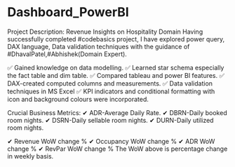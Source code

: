 # Dashboard_PowerBI
Project Description: Revenue Insights on Hospitality Domain
Having successfully completed #codebasics project, I have explored power query, DAX language, Data validation techniques with the guidance of #DhavalPatel,#Abhishek(Domain Expert).

✅ Gained knowledge on data modelling.
✅ Learned star schema especially the fact table and dim table.
✅ Compared tableau and power BI features.
✅ DAX-created computed columns and measurements.
✅ Data validation techniques in MS Excel
✅ KPI indicators and conditional formatting with icon and background colours were incorporated.


Crucial Business Metrics:
✔ ADR-Average Daily Rate.
✔ DBRN-Daily booked room nights.
✔ DSRN-Daily sellable room nights.
✔ DURN-Daily utilized room nights.

✔ Revenue WoW change %
✔ Occupancy WoW change %
✔ ADR WoW change %
✔ RevPar WoW change %
The WoW above is percentage change in weekly basis.
